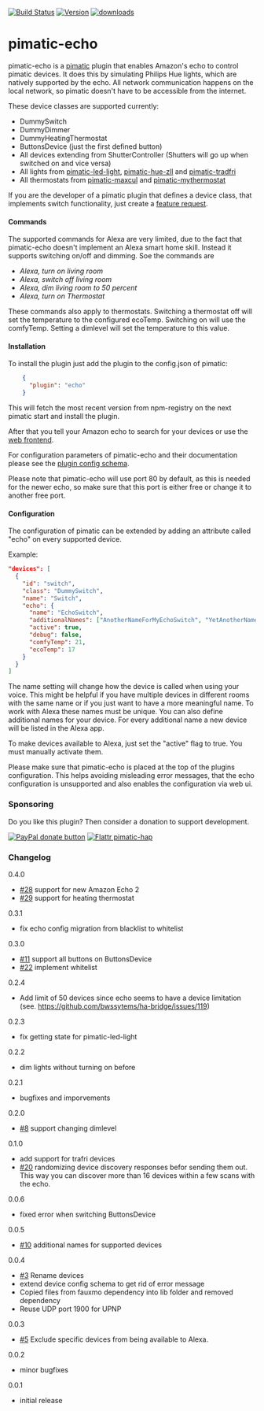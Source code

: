 [![Build Status](http://img.shields.io/travis/michbeck100/pimatic-echo/master.svg)](https://travis-ci.org/michbeck100/pimatic-echo)
[![Version](https://img.shields.io/npm/v/pimatic-echo.svg)](https://img.shields.io/npm/v/pimatic-echo.svg)
[![downloads][downloads-image]][downloads-url]

[downloads-image]: https://img.shields.io/npm/dm/pimatic-echo.svg?style=flat
[downloads-url]: https://npmjs.org/package/pimatic-echo


# pimatic-echo
pimatic-echo is a [pimatic](https://github.com/pimatic/pimatic) plugin that enables Amazon's echo to control pimatic devices. 
It does this by simulating Philips Hue lights, which are natively supported by the echo. 
All network communication happens on the local network, so pimatic doesn't have to be accessible from the internet.

These device classes are supported currently:
* DummySwitch
* DummyDimmer
* DummyHeatingThermostat
* ButtonsDevice (just the first defined button)
* All devices extending from ShutterController (Shutters will go up when switched on and vice versa)
* All lights from [pimatic-led-light](https://github.com/philip1986/pimatic-led-light), [pimatic-hue-zll](https://github.com/markbergsma/pimatic-hue-zll) and [pimatic-tradfri](https://github.com/treban/pimatic-tradfri/)
* All thermostats from [pimatic-maxcul](https://github.com/fbeek/pimatic-maxcul) and [pimatic-mythermostat](https://github.com/360manu/pimatic-mythermostat)

If you are the developer of a pimatic plugin that defines a device class, that implements switch functionality, just create a [feature request](https://github.com/michbeck100/pimatic-echo/issues/new).

#### Commands

The supported commands for Alexa are very limited, due to the fact that pimatic-echo doesn't implement an Alexa smart home skill. Instead it supports switching on/off and dimming.
Soe the commands are 

* *Alexa, turn on living room*
* *Alexa, switch off living room*
* *Alexa, dim living room to 50 percent*
* *Alexa, turn on Thermostat*

These commands also apply to thermostats. Switching a thermostat off will set the temperature to the configured ecoTemp. Switching on will use the comfyTemp. 
Setting a dimlevel will set the temperature to this value. 


#### Installation

To install the plugin just add the plugin to the config.json of pimatic:

```json
    {
      "plugin": "echo" 
    }
```

This will fetch the most recent version from npm-registry on the next pimatic start and install the plugin.

After that you tell your Amazon echo to search for your devices or use the [web frontend](http://alexa.amazon.de/spa/index.html#smart-home).

For configuration parameters of pimatic-echo and their documentation please see the 
[plugin config schema](https://github.com/michbeck100/pimatic-echo/blob/master/echo-config-schema.coffee). 

Please note that pimatic-echo will use port 80 by default, as this is needed for the newer echo, 
so make sure that this port is either free or change it to another free port. 

#### Configuration
The configuration of pimatic can be extended by adding an attribute called "echo" on every supported device.

Example:

```json
"devices": [
  {
    "id": "switch",
    "class": "DummySwitch",
    "name": "Switch",
    "echo": {
      "name": "EchoSwitch",
      "additionalNames": ["AnotherNameForMyEchoSwitch", "YetAnotherName"],
      "active": true,
      "debug": false,
      "comfyTemp": 21,
      "ecoTemp": 17
    }
  }
]

```
The name setting will change how the device is called when using your voice. This might be helpful if you have multiple devices in different rooms with the same name or if you just want to have a more meaningful name. To work with Alexa these names must be unique. You can also define additional names for your device. For every additional name a new device will be listed in the Alexa app.

To make devices available to Alexa, just set the "active" flag to true. You must manually activate them.

Please make sure that pimatic-echo is placed at the top of the plugins configuration. This helps avoiding misleading error messages, that the echo configuration is unsupported and also enables the configuration via web ui.

### Sponsoring

Do you like this plugin? Then consider a donation to support development.

<span class="badge-paypal"><a href="https://www.paypal.com/cgi-bin/webscr?cmd=_s-xclick&hosted_button_id=2T48JXA589B4Y" title="Donate to this project using Paypal"><img src="https://img.shields.io/badge/paypal-donate-yellow.svg" alt="PayPal donate button" /></a></span>
[![Flattr pimatic-hap](http://api.flattr.com/button/flattr-badge-large.png)](https://flattr.com/submit/auto?user_id=michbeck100&url=https://github.com/michbeck100/pimatic-echo&title=pimatic-echo&language=&tags=github&category=software)

### Changelog
0.4.0
* [#28](https://github.com/michbeck100/pimatic-echo/issues/28) support for new Amazon Echo 2 
* [#29](https://github.com/michbeck100/pimatic-echo/issues/29) support for heating thermostat

0.3.1
* fix echo config migration from blacklist to whitelist

0.3.0
* [#11](https://github.com/michbeck100/pimatic-echo/issues/11) support all buttons on ButtonsDevice
* [#22](https://github.com/michbeck100/pimatic-echo/issues/22) implement whitelist

0.2.4
* Add limit of 50 devices since echo seems to have a device limitation (see. https://github.com/bwssytems/ha-bridge/issues/119)

0.2.3
* fix getting state for pimatic-led-light 

0.2.2
* dim lights without turning on before

0.2.1
* bugfixes and imporvements

0.2.0
* [#8](https://github.com/michbeck100/pimatic-echo/issues/8) support changing dimlevel 

0.1.0
* add support for trafri devices
* [#20](https://github.com/michbeck100/pimatic-echo/pull/20) randomizing device discovery responses befor sending them out. This way you can discover more than 16 devices within a few scans with the echo.

0.0.6
* fixed error when switching ButtonsDevice

0.0.5
* [#10](https://github.com/michbeck100/pimatic-echo/issues/10) additional names for supported devices

0.0.4
* [#3](https://github.com/michbeck100/pimatic-echo/issues/3) Rename devices
* extend device config schema to get rid of error message
* Copied files from fauxmo dependency into lib folder and removed dependency
* Reuse UDP port 1900 for UPNP


0.0.3
* [#5](https://github.com/michbeck100/pimatic-echo/issues/5) Exclude specific devices from being available to Alexa.

0.0.2
* minor bugfixes

0.0.1
* initial release

